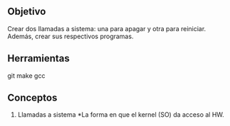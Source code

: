 ## Objetivo
Crear dos llamadas a sistema: una para apagar y otra para reiniciar.
Además, crear sus respectivos programas.

## Herramientas
git
make
gcc

## Conceptos
1)  Llamadas a sistema
*La forma en que el kernel (SO) da acceso al HW.
